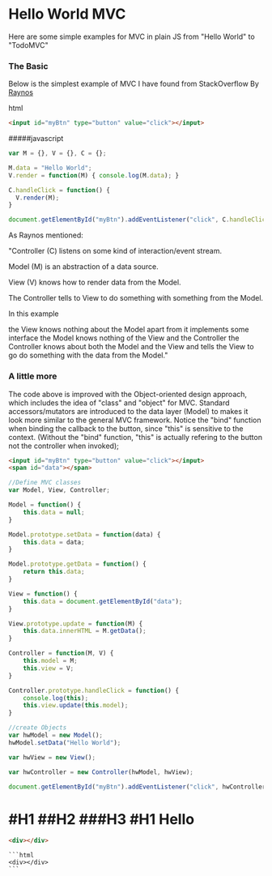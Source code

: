 Hello World MVC
=====================
Here are some simple examples for MVC in plain JS from "Hello World" to "TodoMVC"

### The Basic
Below is the simplest example of MVC I have found from StackOverflow By [Raynos](http://stackoverflow.com/questions/8497833/hello-world-in-mvc-pattern)

  html
```html
<input id="myBtn" type="button" value="click"></input>
```
#####javascript
```javascript
var M = {}, V = {}, C = {};

M.data = "Hello World";
V.render = function(M) { console.log(M.data); }

C.handleClick = function() {
  V.render(M);
}

document.getElementById("myBtn").addEventListener("click", C.handleClick);
```
As Raynos mentioned:

"Controller (C) listens on some kind of interaction/event stream.

Model (M) is an abstraction of a data source.

View (V) knows how to render data from the Model.

The Controller tells to View to do something with something from the Model.

In this example

the View knows nothing about the Model apart from it implements some interface
the Model knows nothing of the View and the Controller
the Controller knows about both the Model and the View and tells the View to go do something with the data from the Model."

### A little more
The code above is improved with the Object-oriented design approach, which includes the idea of "class" and "object" for MVC. Standard accessors/mutators are introduced to the data layer (Model) to makes it look more similar to the general MVC framework. Notice the "bind" function when binding the callback to the button, since "this" is sensitive to the context. (Without the "bind" function, "this" is actually refering to the button not the controller when invoked);

```html
<input id="myBtn" type="button" value="click"></input>
<span id="data"></span>
```
```javascript
//Define MVC classes
var Model, View, Controller;

Model = function() {
	this.data = null;
}

Model.prototype.setData = function(data) {
	this.data = data;
}

Model.prototype.getData = function() {
	return this.data;
}

View = function() {
	this.data = document.getElementById("data");
}

View.prototype.update = function(M) {
	this.data.innerHTML = M.getData();
}

Controller = function(M, V) {
	this.model = M;
	this.view = V;
}

Controller.prototype.handleClick = function() {
	console.log(this);
	this.view.update(this.model);
}

//create Objects
var hwModel = new Model();
hwModel.setData("Hello World");

var hwView = new View();

var hwController = new Controller(hwModel, hwView);

document.getElementById("myBtn").addEventListener("click", hwController.handleClick.bind(hwController));
```

#H1
##H2
###H3
#H1
Hello
=======
```html
<div></div>
```
	```html
	<div></div>
	```

